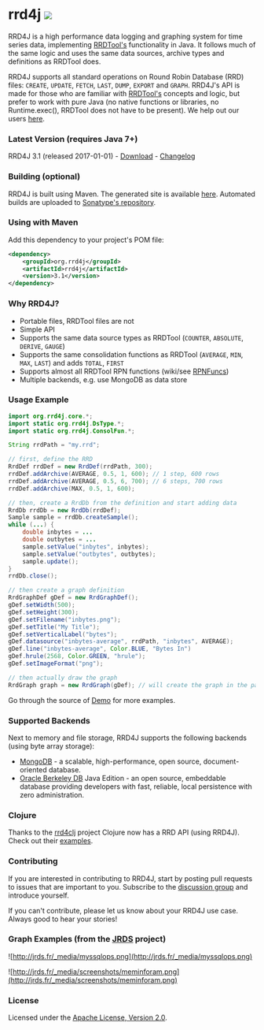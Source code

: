 rrd4j <a href='http://jrds.fr/jenkins/job/rrd4j/'><img src='http://jrds.fr/jenkins/job/rrd4j/badge/icon?file=.png' /></a>
=====

RRD4J is a high performance data logging and graphing system for time series data, implementing [RRDTool's](http://oss.oetiker.ch/rrdtool/)
functionality in Java. It follows much of the same logic and uses the same data sources, archive types and definitions as RRDTool does.

RRD4J supports all standard operations on Round Robin Database (RRD) files: `CREATE`, `UPDATE`, `FETCH`, `LAST`, `DUMP`, `EXPORT` and `GRAPH`.
RRD4J's API is made for those who are familiar with [RRDTool's](http://oss.oetiker.ch/rrdtool/) concepts and logic, but prefer to
work with pure Java (no native functions or libraries, no Runtime.exec(), RRDTool does not have to be present). We help out our
users [here](https://groups.google.com/forum/#!forum/rrd4j-discuss).

### Latest Version (requires Java 7+)

RRD4J 3.1 (released 2017-01-01) - [Download](https://github.com/rrd4j/rrd4j/releases) - [Changelog](https://raw.githubusercontent.com/rrd4j/rrd4j/master/changelog.txt)

### Building (optional)

RRD4J is built using Maven. The generated site is available [here](http://rrd4j.org/site). Automated builds are uploaded
to [Sonatype's repository](https://oss.sonatype.org/content/repositories/snapshots/org/rrd4j/rrd4j).

### Using with Maven

Add this dependency to your project's POM file:

```xml
<dependency>
	<groupId>org.rrd4j</groupId>
	<artifactId>rrd4j</artifactId>
	<version>3.1</version>
</dependency>
```

### Why RRD4J?

  * Portable files, RRDTool files are not
  * Simple API
  * Supports the same data source types as RRDTool (`COUNTER`, `ABSOLUTE`, `DERIVE`, `GAUGE`)
  * Supports the same consolidation functions as RRDTool (`AVERAGE`, `MIN`, `MAX`, `LAST`) and adds `TOTAL`, `FIRST`
  * Supports almost all RRDTool RPN functions (wiki/see [RPNFuncs](RPNFuncs))
  * Multiple backends, e.g. use MongoDB as data store

### Usage Example

```java
import org.rrd4j.core.*;
import static org.rrd4j.DsType.*;
import static org.rrd4j.ConsolFun.*;

String rrdPath = "my.rrd";

// first, define the RRD
RrdDef rrdDef = new RrdDef(rrdPath, 300);
rrdDef.addArchive(AVERAGE, 0.5, 1, 600); // 1 step, 600 rows
rrdDef.addArchive(AVERAGE, 0.5, 6, 700); // 6 steps, 700 rows
rrdDef.addArchive(MAX, 0.5, 1, 600);

// then, create a RrdDb from the definition and start adding data
RrdDb rrdDb = new RrdDb(rrdDef);
Sample sample = rrdDb.createSample();
while (...) {
    double inbytes = ...
    double outbytes = ...
    sample.setValue("inbytes", inbytes);
    sample.setValue("outbytes", outbytes);
    sample.update();
}
rrdDb.close();

// then create a graph definition
RrdGraphDef gDef = new RrdGraphDef();
gDef.setWidth(500);
gDef.setHeight(300);
gDef.setFilename("inbytes.png");
gDef.setTitle("My Title");
gDef.setVerticalLabel("bytes");
gDef.datasource("inbytes-average", rrdPath, "inbytes", AVERAGE);
gDef.line("inbytes-average", Color.BLUE, "Bytes In")
gDef.hrule(2568, Color.GREEN, "hrule");
gDef.setImageFormat("png");

// then actually draw the graph
RrdGraph graph = new RrdGraph(gDef); // will create the graph in the path specified
```

Go through the source of [Demo](https://github.com/rrd4j/rrd4j/blob/master/src/main/java/org/rrd4j/demo/Demo.java) for more examples.

### Supported Backends

Next to memory and file storage, RRD4J supports the following backends (using byte array storage):

  * [MongoDB](http://www.mongodb.org/) - a scalable, high-performance, open source, document-oriented database.
  * [Oracle Berkeley DB](http://www.oracle.com/technetwork/database/berkeleydb/overview/index-093405.html) Java Edition - an open source, embeddable database providing developers with fast, reliable, local persistence with zero administration.

### Clojure

Thanks to the [rrd4clj](https://github.com/maoe/rrd4clj) project Clojure now has a RRD API (using RRD4J). Check out their [examples](https://github.com/maoe/rrd4clj/blob/master/src/clj/rrd4clj/examples.clj).

### Contributing

If you are interested in contributing to RRD4J, start by posting pull requests to issues that are important to you. Subscribe to the [discussion
group](https://groups.google.com/forum/#!forum/rrd4j-discuss) and introduce yourself.

If you can't contribute, please let us know about your RRD4J use case. Always good to hear your stories!

### Graph Examples (from the [JRDS](http://jrds.fr/) project)

![http://jrds.fr/_media/myssqlops.png](http://jrds.fr/_media/myssqlops.png)

![http://jrds.fr/_media/screenshots/meminforam.png](http://jrds.fr/_media/screenshots/meminforam.png)

### License

Licensed under the [Apache License, Version 2.0](http://www.apache.org/licenses/LICENSE-2.0).
